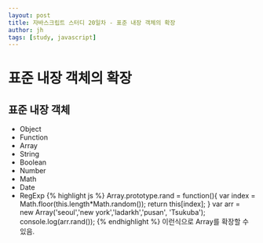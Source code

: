 ```yaml
---
layout: post
title: 자바스크립트 스터디 20일차 - 표준 내장 객체의 확장
author: jh
tags: [study, javascript]
---
```

# 표준 내장 객체의 확장
## 표준 내장 객체
* Object
* Function
* Array
* String
* Boolean
* Number
* Math
* Date
* RegExp
{% highlight js %}
Array.prototype.rand = function(){
    var index = Math.floor(this.length*Math.random());
    return this[index];
}
var arr = new Array('seoul','new york','ladarkh','pusan', 'Tsukuba');
console.log(arr.rand());
{% endhighlight %}
이런식으로 Array를 확장할 수 있음.
